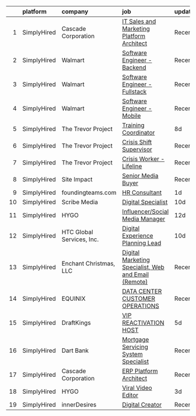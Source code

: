 

|    | platform    | company                   | job                                                                                                                                                               | update_time   | location          |
|---:|:------------|:--------------------------|:------------------------------------------------------------------------------------------------------------------------------------------------------------------|:--------------|:------------------|
|  1 | SimplyHired | Cascade Corporation       | [IT Sales and Marketing Platform Architect](https://www.simplyhired.com/job/5cyZmczEoRgryxzkfKyguXKvKUa4oIPeZzAbB4Ef6Avzevefv0OB1g?q=digital+platform)            | Recently      | Fairview, OR      |
|  2 | SimplyHired | Walmart                   | [Software Engineer - Backend](https://www.simplyhired.com/job/nFIsipTAQnCbxj7pH3S6FEn7WWtMbsG2zt9s4gCsWGdl0PKESBjjCA?q=digital+platform)                          | Recently      | Sunnyvale, CA     |
|  3 | SimplyHired | Walmart                   | [Software Engineer - Fullstack](https://www.simplyhired.com/job/CgjbaDrkd_Ru43jHrp6hKJOf1jfDkF8BT5m3unF04ghkm7Lpecbccw?q=digital+platform)                        | Recently      | Sunnyvale, CA     |
|  4 | SimplyHired | Walmart                   | [Software Engineer - Mobile](https://www.simplyhired.com/job/5py34lOOEwoQietWvncgIDWcMIzpv9GgSjfyd-aMoAsuD27076O6YQ?q=digital+platform)                           | Recently      | Sunnyvale, CA     |
|  5 | SimplyHired | The Trevor Project        | [Training Coordinator](https://www.simplyhired.com/job/czdB0NRI4c3td_p7atit5L3yB2pmUEpUrJg6AwnqkDsgOwSnkq4ByQ?q=digital+platform)                                 | 8d            | United States     |
|  6 | SimplyHired | The Trevor Project        | [Crisis Shift Supervisor](https://www.simplyhired.com/job/F6Gv5A5jCur6VxNSXBACSIffmTNW-OvJI_4y9ONT9hrj-LOs-yWkXg?q=digital+platform)                              | Recently      | United States     |
|  7 | SimplyHired | The Trevor Project        | [Crisis Worker - Lifeline](https://www.simplyhired.com/job/KnewJ-g_ECOnPUaegLEy_9kz_W9hLXv8F6b2scvgA1xp-fmAoVk2MA?q=digital+platform)                             | Recently      | United States     |
|  8 | SimplyHired | Site Impact               | [Senior Media Buyer](https://www.simplyhired.com/job/9jf6ZmXJFqtdH6aBXEqKFZZR3t7M9M-zxMMSbJBILg0Vt7E2fvz4Ww?q=digital+platform)                                   | Recently      | Pompano Beach, FL |
|  9 | SimplyHired | foundingteams.com         | [HR Consultant](https://www.simplyhired.com/job/YjZ4zGmRqgN-yud9cyWFUakvNCDPeenc7ofNlAd2Cn3fgAs2QmQnuw?q=digital+platform)                                        | 1d            | Remote            |
| 10 | SimplyHired | Scribe Media              | [Digital Specialist](https://www.simplyhired.com/job/8UmAPyunc9zW36yGpsTCe2rYsuPfPjcQPdSI5z4yBi4pukoDc7Hk0w?q=digital+platform)                                   | 10d           | Remote            |
| 11 | SimplyHired | HYGO                      | [Influencer/Social Media Manager](https://www.simplyhired.com/job/2V68MTMOJbuoizrDgf-0VG698G1dDCXi0Khnsky7diK_Eaaz2WuWmQ?q=digital+platform)                      | 12d           | Beverly Hills, CA |
| 12 | SimplyHired | HTC Global Services, Inc. | [Digital Experience Planning Lead](https://www.simplyhired.com/job/R8xmSAW_a-Iip833CbSTDzn48-pEuo1rbz1IPhCt4Xfj43JuwP8kTA?q=digital+platform)                     | 10d           | Wilmington, DE    |
| 13 | SimplyHired | Enchant Christmas, LLC    | [Digital Marketing Specialist, Web and Email (Remote)](https://www.simplyhired.com/job/_uuulc8fVaPorSc2oZX-TG6pU4hdH9GOZWhU_xBxUAz5FWC4f1xIbQ?q=digital+platform) | Recently      | San Jose, CA      |
| 14 | SimplyHired | EQUINIX                   | [DATA CENTER CUSTOMER OPERATIONS](https://www.simplyhired.com/job/EU5EbmJDei2Cm-g7N-DRv4CeTEfRWkr-WaDMOm4hd5U0bHY7uFYSfg?q=digital+platform)                      | Recently      | San Jose, CA      |
| 15 | SimplyHired | DraftKings                | [VIP REACTIVATION HOST](https://www.simplyhired.com/job/bhrG6MTnak2k7G3PJmzteshkKXlMSAsNTSNtb3fjlg6CkCrpQ_K5Cg?q=digital+platform)                                | 5d            | Remote            |
| 16 | SimplyHired | Dart Bank                 | [Mortgage Servicing System Specialist](https://www.simplyhired.com/job/zQ57Avh-EzJF17gxoMFAqvbk-0MzzZ2MhC0VIUsQQZbLcZkIxPA2OQ?q=digital+platform)                 | Recently      | Lansing, MI       |
| 17 | SimplyHired | Cascade Corporation       | [ERP Platform Architect](https://www.simplyhired.com/job/Ipkk7ouXDmr4TYAYR4Vpt1qqSv3sapVN4_oSLhC1YFDexGbijW9h2Q?q=digital+platform)                               | Recently      | Fairview, OR      |
| 18 | SimplyHired | HYGO                      | [Viral Video Editor](https://www.simplyhired.com/job/gX6mCXO39iwvEWEp-EZt96s_21Sa4Ntva2wU8_rz4rfpRJznDXIpoA?q=digital+platform)                                   | 3d            | Remote            |
| 19 | SimplyHired | innerDesires              | [Digital Creator](https://www.simplyhired.com/job/MNBUC8g6jCthcNuvlz-m0cFTqTzbWvychlZiBrqYSEEJMTIcUgru6Q?q=digital+platform)                                      | Recently      | Remote            |